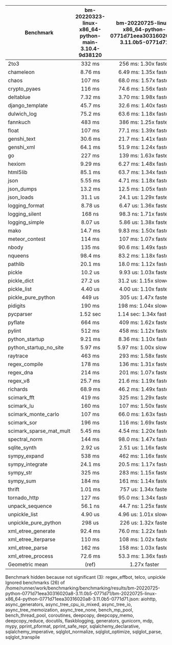 | Benchmark               | bm-20220323-linux-x86_64-python-main-3.10.4-9d38120 | bm-20220725-linux-x86_64-python-0771d71eea30316020a8-3.11.0b5-0771d71 |
|-------------------------|:---------------------------------------------------:|:---------------------------------------------------------------------:|
| 2to3                    | 332 ms                                              | 256 ms: 1.30x faster                                                  |
| chameleon               | 8.76 ms                                             | 6.49 ms: 1.35x faster                                                 |
| chaos                   | 107 ms                                              | 68.0 ms: 1.57x faster                                                 |
| crypto_pyaes            | 116 ms                                              | 74.6 ms: 1.56x faster                                                 |
| deltablue               | 7.32 ms                                             | 3.70 ms: 1.98x faster                                                 |
| django_template         | 45.7 ms                                             | 32.6 ms: 1.40x faster                                                 |
| dulwich_log             | 75.2 ms                                             | 63.6 ms: 1.18x faster                                                 |
| fannkuch                | 483 ms                                              | 386 ms: 1.25x faster                                                  |
| float                   | 107 ms                                              | 77.1 ms: 1.39x faster                                                 |
| genshi_text             | 30.6 ms                                             | 21.7 ms: 1.41x faster                                                 |
| genshi_xml              | 64.1 ms                                             | 51.9 ms: 1.24x faster                                                 |
| go                      | 227 ms                                              | 139 ms: 1.63x faster                                                  |
| hexiom                  | 9.29 ms                                             | 6.27 ms: 1.48x faster                                                 |
| html5lib                | 85.1 ms                                             | 63.7 ms: 1.34x faster                                                 |
| json                    | 5.55 ms                                             | 4.71 ms: 1.18x faster                                                 |
| json_dumps              | 13.2 ms                                             | 12.5 ms: 1.05x faster                                                 |
| json_loads              | 31.1 us                                             | 24.1 us: 1.29x faster                                                 |
| logging_format          | 8.78 us                                             | 6.47 us: 1.36x faster                                                 |
| logging_silent          | 168 ns                                              | 98.3 ns: 1.71x faster                                                 |
| logging_simple          | 8.07 us                                             | 5.86 us: 1.38x faster                                                 |
| mako                    | 14.7 ms                                             | 9.83 ms: 1.50x faster                                                 |
| meteor_contest          | 114 ms                                              | 107 ms: 1.07x faster                                                  |
| nbody                   | 135 ms                                              | 90.6 ms: 1.49x faster                                                 |
| nqueens                 | 98.4 ms                                             | 83.2 ms: 1.18x faster                                                 |
| pathlib                 | 20.1 ms                                             | 18.0 ms: 1.12x faster                                                 |
| pickle                  | 10.2 us                                             | 9.93 us: 1.03x faster                                                 |
| pickle_dict             | 27.2 us                                             | 31.2 us: 1.15x slower                                                 |
| pickle_list             | 4.40 us                                             | 4.00 us: 1.10x faster                                                 |
| pickle_pure_python      | 449 us                                              | 305 us: 1.47x faster                                                  |
| pidigits                | 190 ms                                              | 198 ms: 1.04x slower                                                  |
| pycparser               | 1.52 sec                                            | 1.14 sec: 1.34x faster                                                |
| pyflate                 | 664 ms                                              | 409 ms: 1.62x faster                                                  |
| pylint                  | 512 ms                                              | 458 ms: 1.12x faster                                                  |
| python_startup          | 9.21 ms                                             | 8.36 ms: 1.10x faster                                                 |
| python_startup_no_site  | 5.97 ms                                             | 5.97 ms: 1.00x slower                                                 |
| raytrace                | 463 ms                                              | 293 ms: 1.58x faster                                                  |
| regex_compile           | 178 ms                                              | 136 ms: 1.31x faster                                                  |
| regex_dna               | 214 ms                                              | 201 ms: 1.07x faster                                                  |
| regex_v8                | 25.7 ms                                             | 21.6 ms: 1.19x faster                                                 |
| richards                | 68.9 ms                                             | 46.2 ms: 1.49x faster                                                 |
| scimark_fft             | 419 ms                                              | 325 ms: 1.29x faster                                                  |
| scimark_lu              | 160 ms                                              | 107 ms: 1.50x faster                                                  |
| scimark_monte_carlo     | 107 ms                                              | 66.0 ms: 1.63x faster                                                 |
| scimark_sor             | 196 ms                                              | 116 ms: 1.69x faster                                                  |
| scimark_sparse_mat_mult | 5.45 ms                                             | 4.54 ms: 1.20x faster                                                 |
| spectral_norm           | 144 ms                                              | 98.0 ms: 1.47x faster                                                 |
| sqlite_synth            | 2.92 us                                             | 2.51 us: 1.16x faster                                                 |
| sympy_expand            | 538 ms                                              | 462 ms: 1.16x faster                                                  |
| sympy_integrate         | 24.1 ms                                             | 20.5 ms: 1.17x faster                                                 |
| sympy_str               | 325 ms                                              | 283 ms: 1.15x faster                                                  |
| sympy_sum               | 184 ms                                              | 161 ms: 1.14x faster                                                  |
| thrift                  | 1.01 ms                                             | 757 us: 1.34x faster                                                  |
| tornado_http            | 127 ms                                              | 95.0 ms: 1.34x faster                                                 |
| unpack_sequence         | 56.1 ns                                             | 44.7 ns: 1.25x faster                                                 |
| unpickle_list           | 4.90 us                                             | 4.96 us: 1.01x slower                                                 |
| unpickle_pure_python    | 298 us                                              | 226 us: 1.32x faster                                                  |
| xml_etree_generate      | 92.4 ms                                             | 76.0 ms: 1.22x faster                                                 |
| xml_etree_iterparse     | 110 ms                                              | 108 ms: 1.02x faster                                                  |
| xml_etree_parse         | 162 ms                                              | 158 ms: 1.03x faster                                                  |
| xml_etree_process       | 72.6 ms                                             | 53.3 ms: 1.36x faster                                                 |
| Geometric mean          | (ref)                                               | 1.27x faster                                                          |

Benchmark hidden because not significant (3): regex_effbot, telco, unpickle
Ignored benchmarks (26) of /home/runner/work/benchmarking/benchmarking/results/bm-20220725-python-0771d71eea30316020a8-3.11.0b5-0771d71/bm-20220725-linux-x86_64-python-0771d71eea30316020a8-3.11.0b5-0771d71.json: aiohttp, async_generators, async_tree_cpu_io_mixed, async_tree_io, async_tree_memoization, async_tree_none, bench_mp_pool, bench_thread_pool, coroutines, deepcopy, deepcopy_memo, deepcopy_reduce, docutils, flaskblogging, generators, gunicorn, mdp, mypy, pprint_pformat, pprint_safe_repr, sqlalchemy_declarative, sqlalchemy_imperative, sqlglot_normalize, sqlglot_optimize, sqlglot_parse, sqlglot_transpile
